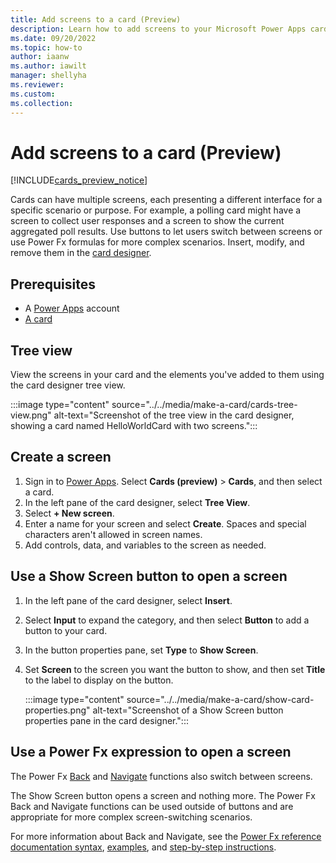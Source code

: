 ```yaml
---
title: Add screens to a card (Preview)
description: Learn how to add screens to your Microsoft Power Apps cards.
ms.date: 09/20/2022
ms.topic: how-to
author: iaanw
ms.author: iawilt
manager: shellyha
ms.reviewer: 
ms.custom: 
ms.collection: 
---
```


# Add screens to a card (Preview)

[!INCLUDE[cards_preview_notice](../../includes/preview-include.md)]

Cards can have multiple screens, each presenting a different interface for a specific scenario or purpose. For example, a polling card might have a screen to collect user responses and a screen to show the current aggregated poll results. Use buttons to let users switch between screens or use Power Fx formulas for more complex scenarios. Insert, modify, and remove them in the [card designer](../designer-overview.md).

## Prerequisites

- A [Power Apps](https://powerapps.microsoft.com/) account
- [A card](../../tutorials/hello-world-card.md)

## Tree view

View the screens in your card and the elements you've added to them using the card designer tree view.

   :::image type="content" source="../../media/make-a-card/cards-tree-view.png" alt-text="Screenshot of the tree view in the card designer, showing a card named HelloWorldCard with two screens.":::

## Create a screen

1. Sign in to [Power Apps](https://powerapps.microsoft.com/). Select **Cards (preview)** > **Cards**, and then select a card.
1. In the left pane of the card designer, select **Tree View**.
1. Select **+ New screen**.
1. Enter a name for your screen and select **Create**. Spaces and special characters aren't allowed in screen names.
1. Add controls, data, and variables to the screen as needed.

## Use a Show Screen button to open a screen

1. In the left pane of the card designer, select **Insert**.
1. Select **Input** to expand the category, and then select **Button** to add a button to your card.
1. In the button properties pane, set **Type** to **Show Screen**.
1. Set **Screen** to the screen you want the button to show, and then set **Title** to the label to display on the button.

   :::image type="content" source="../../media/make-a-card/show-card-properties.png" alt-text="Screenshot of a Show Screen button properties pane in the card designer.":::

## Use a Power Fx expression to open a screen

The Power Fx [Back](/power-platform/power-fx/reference/function-navigate#back) and [Navigate](/power-platform/power-fx/reference/function-navigate#navigate) functions also switch between screens.

The Show Screen button opens a screen and nothing more. The Power Fx Back and Navigate functions can be used outside of buttons and are appropriate for more complex screen-switching scenarios.

For more information about Back and Navigate, see the [Power Fx reference documentation syntax](/power-platform/power-fx/reference/function-navigate#syntax), [examples](/power-platform/power-fx/reference/function-navigate#examples), and [step-by-step instructions](/power-platform/power-fx/reference/function-navigate#step-by-step).

